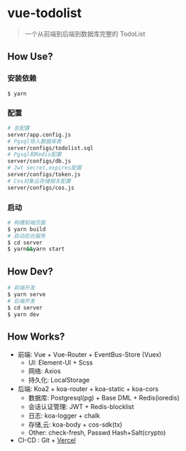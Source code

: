 # vue-todolist

> 一个从前端到后端到数据库完整的 TodoList

## How Use?

### 安装依赖

```shell
$ yarn
```

### 配置

```bash
# 总配置
server/app.config.js
# Pgsql导入数据库表
server/configs/todolist.sql
# Pgsql和Redis配置
server/configs/db.js
# Jwt secret,expires配置
server/configs/token.js
# Cos对象云存储相关配置
server/configs/cos.js
```

### 启动

```bash
# 构建前端页面
$ yarn build
# 启动后台服务
$ cd server
$ yarn&&yarn start
```

## How Dev?

```bash
# 前端开发
$ yarn serve
# 后端开发
$ cd server
$ yarn dev
```

## How Works?

- 前端: Vue + Vue-Router + EventBus-Store (Vuex)
  - UI: Element-UI + Scss
  - 网络: Axios
  - 持久化: LocalStorage
- 后端: Koa2 + koa-router + koa-static + koa-cors
  - 数据库: Postgresql(pg) + Base DML + Redis(ioredis)
  - 会话认证管理: JWT + Redis-blocklist
  - 日志: koa-logger + chalk
  - 存储,云: koa-body + cos-sdk(tx)
  - Other: check-fresh, Passwd Hash+Salt(crypto)
- CI-CD : Git + [Vercel](https://vercel.com/)
